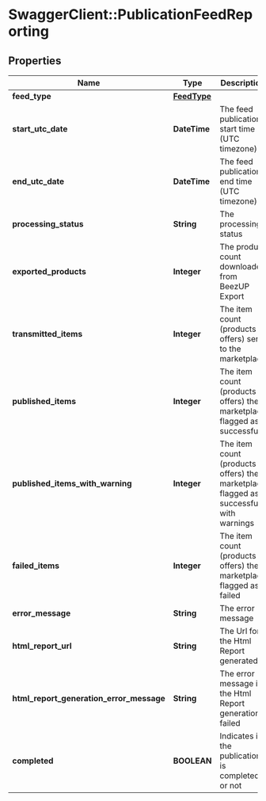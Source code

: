 # SwaggerClient::PublicationFeedReporting

## Properties
Name | Type | Description | Notes
------------ | ------------- | ------------- | -------------
**feed_type** | [**FeedType**](FeedType.md) |  | 
**start_utc_date** | **DateTime** | The feed publication start time (UTC timezone) | 
**end_utc_date** | **DateTime** | The feed publication end time (UTC timezone) | [optional] 
**processing_status** | **String** | The processing status | 
**exported_products** | **Integer** | The product count downloaded from BeezUP Export | [optional] 
**transmitted_items** | **Integer** | The item count (products or offers) sent to the marketplace | [optional] 
**published_items** | **Integer** | The item count (products or offers) the marketplace flagged as successful | [optional] 
**published_items_with_warning** | **Integer** | The item count (products or offers) the marketplace flagged as successful with warnings | [optional] 
**failed_items** | **Integer** | The item count (products or offers) the marketplace flagged as failed | [optional] 
**error_message** | **String** | The error message | [optional] 
**html_report_url** | **String** | The Url for the Html Report generated | [optional] 
**html_report_generation_error_message** | **String** | The error message if the Html Report generation failed | [optional] 
**completed** | **BOOLEAN** | Indicates if the publication is completed or not | [optional] 


